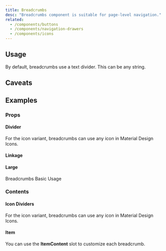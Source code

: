 ```yaml
---
title: Breadcrumbs
desc: "Breadcrumbs component is suitable for page-level navigation."
related:
  - /components/buttons
  - /components/navigation-drawers
  - /components/icons
---
```


## Usage

By default, breadcrumbs use a text divider. This can be any string.

<breadcrumbs-usage></breadcrumbs-usage>

## Caveats

<app-alerts type="info" content="By default **MBreadcrumbs** will disable the linkage with router. You can enable the feature by using `Linkage` prop."></app-alerts>

## Examples

### Props

#### Divider

For the icon variant, breadcrumbs can use any icon in Material Design Icons.

<masa-example file="Examples.components.breadcrumbs.Divider"></masa-example>

#### Linkage

<masa-example file="Examples.components.breadcrumbs.Linkage"></masa-example>

#### Large

Breadcrumbs Basic Usage

<masa-example file="Examples.components.breadcrumbs.Large"></masa-example>

### Contents

#### Icon Dividers

For the icon variant, breadcrumbs can use any icon in Material Design Icons.

<masa-example file="Examples.components.breadcrumbs.IconDividers"></masa-example>

#### Item

You can use the **ItemContent** slot to customize each breadcrumb.

<masa-example file="Examples.components.breadcrumbs.Item"></masa-example>